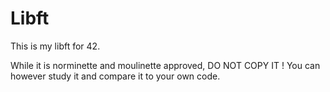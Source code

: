 # Libft

This is my libft for 42.

While it is norminette and moulinette approved, DO NOT COPY IT ! You can however study it and compare it to your own code.

